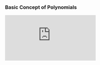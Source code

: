 
### Basic Concept of Polynomials
<iframe src="https://www.youtube.com/embed/AzKFUdf-1Pk" frameborder="0" allow="autoplay; encrypted-media" allowfullscreen></iframe>

